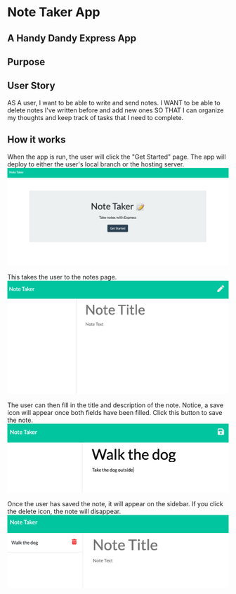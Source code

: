 # Note Taker App
## A Handy Dandy Express App

## Purpose


## User Story
AS A user, I want to be able to write and send notes.
I WANT to be able to delete notes I've written before and add new ones
SO THAT I can organize my thoughts and keep track of tasks that I need to complete.

## How it works
When the app is run, the user will click the "Get Started" page. The app will deploy to either the user's local branch or the hosting server.
![landing page](./landingpage.png "Landing Page!")

This takes the user to the notes page.
![notes page](./notepage.png "Note Page!")

The user can then fill in the title and description of the note. Notice, a save icon will appear once both fields have been filled. Click this button to save the note.
![notes field](./notefield.png "Note Field")

Once the user has saved the note, it will appear on the sidebar. If you click the delete icon, the note will disappear.
![note populate](./notepopulate.png "Note Populate")



